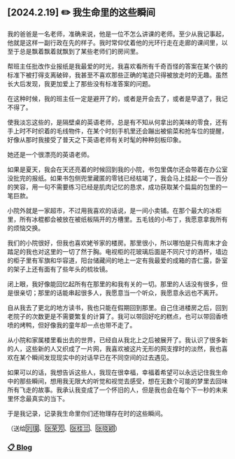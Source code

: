 ## [2024.2.19] ✏️ 我生命里的这些瞬间

我的爸爸是一名老师，准确来说，他是一位不怎么讲课的老师。至少从我记事起，他就是这样一副行政在先的样子。我时常仰仗着他的光环行走在走廊的课间里，以至于总是飘着飘着就飘到了某些老师们的房间里。

帮班主任批改作业报纸是我最爱的时光，我喜欢看所有千奇百怪的答案在某个铁的标准下被打得支离破碎，我甚至不喜欢那些正确的笔迹只得被放走时的无趣。虽然长大后发现，我更加爱上了那些没有标准答案的问题。

在这种时候，我的班主任一定是避开了的，或者是开会去了，或者是早退了，我记不得了。

使我淡忘这些的，是隔壁桌的英语老师，总是有不知从何拿出的美味的零食，还有手上时不时织着的毛线物件，在某个时刻手机里还会蹦出被偷菜和抢车位的提醒，好像从那时我接受了普天之下英语老师有关时髦的种种刻板印象。

她还是一个很漂亮的英语老师。

如果是夏天，我会在天还亮着的时候回到我的小院，书包里偶尔还会带着在办公室没批完的报纸。如果书包侧兜里藏匿的零钱已经枯竭了，我会马上挂起一个一百分的笑容，用一句不需要练习已经是肌肉记忆的恳求，成功获取某个扁扁的包里的一笔巨款。

小院外就是一家超市，不过用我喜欢的话说，是一间小卖铺。在那个最大的冰柜里，所有冰棍都会被放在被纸板隔开的方槽里。五毛钱的小布丁，我愿意拿我所有的烦恼交换。

我们的小院很好，但我也喜欢姥爷家的楼房。那里很小，所以哪怕是只有周末才会踏足的我也对这里的一切了然于胸。电视柜的花玻璃后面是不同尺寸的酒杯，墙边的柜子里有军旗和华容道，阳台储藏间的地上一定有我最爱的成箱的杏仁露，卧室的架子上还有面有了些年头的梳妆镜。

闭上眼，我好像能回忆起所有在那里的和我有关的一切。那里的人话没有很多，但是很亲切；那里的话能串起很多人，我愿意当一个听众，我愿意永远也不离开。

自从我去了更北的地方读书，我也只能在假期回到那里。自己住进楼房之后，回到老院子的次数更是不需要繁复的计算了。我可以带回好吃的糕点，也可以带回香喷喷的烤鸭，但好像我的童年却一点也带不走了。

从小院和家属楼里看出去的世界，已经自从我北上之后被展开了。我认识了很多新的人，这些新的人又织成了一片网，我喜欢被这片无形的网支撑时的淡然，我也喜欢在某个瞬间发现现实中的对话早已在不同空间的过去遇见。

如果可以的话，我想告诉这些人，我现在很幸福，幸福着希望可以永远记住我生命中的那些瞬间，想用我无限大的听觉和视觉去感受，想在无数个可能的梦里去回味所有飞走的故事。我承认我变成了一个怀旧的人，但是我也会在每个下一秒的未来里怀念最真实的当下。

于是我记录，记录我生命里你们还物理存在时的这些瞬间。



<style>
    .boxed-character {
        border: 1px solid black;
        padding: 0px;
        display: inline-block;
        height:15px;
        line-height:15px;
    }
</style>

<body>
 （送给<div class="boxed-character">刘璞</div>、<div class="boxed-character">张荣芳</div>、<div class="boxed-character">张桂兰</div>、<div class="boxed-character">张晓颖</div>）
</body>

### [📋 Blog](./blogs.md)